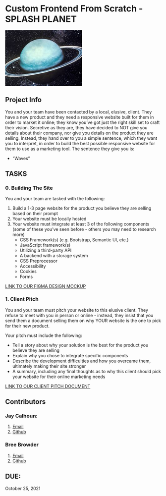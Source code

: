 #  Custom Frontend From Scratch - SPLASH PLANET

![alt text](https://github.com/breebrowder/splash_planet/blob/Bree/images/planet.jpg)

## Project Info

You and your team have been contacted by a local, elusive, client. They have a new product and they need a responsive website built for them in order to market it online; they know you’ve got just the right skill set to craft their vision. Secretive as they are, they have decided to NOT give you details about their company, nor give you details on the product they are selling. Instead, they hand over to you a simple sentence, which they want you to interpret, in order to build the best possible responsive website for them to use as a marketing tool. The sentence they give you is:

* “Waves”

## TASKS

### 0. Building The Site

You and your team are tasked with the following:

1. Build a 1-3 page website for the product you believe they are selling based on their prompt
2. Your website must be locally hosted
3. Your website must integrate at least 3 of the following components (some of these you’ve seen before - others you may need to research more)
   * CSS Framework(s) (e.g. Bootstrap, Semantic UI, etc.)
   * JavaScript framework(s)
   * Utilizing a third-party API
   * A backend with a storage system
   * CSS Preprocessor
   * Accessibility
   * Cookies
   * Forms

[LINK TO OUR FIGMA DESIGN MOCKUP](https://www.figma.com/file/5whzVdW1RZCuMoNCD0rTCg/Custom-Frontend-(Splash-Planet))

### 1. Client Pitch
You and your team must pitch your website to this elusive client. They refuse to meet with you in person or online - instead, they insist that you send them a document selling them on why YOUR website is the one to pick for their new product.

Your pitch must include the following:

* Tell a story about why your solution is the best for the product you believe they are selling
* Explain why you chose to integrate specific components
* Describe the development difficulties and how you overcame them, ultimately making their site stronger
* A summary, including any final thoughts as to why this client should pick your website for their online marketing needs

[LINK TO OUR CLIENT PITCH DOCUMENT](https://docs.google.com/document/d/1T2nf0j9dCapDRDzXGZQbS08JPLsgiXoQn8Frr3trvNU/edit?usp=sharing)

## Contributors
### Jay Calhoun:
1. [Email](2682@holbertonschool.com)
2. [Github](github.com/Valinor13)

### Bree Browder
1. [Email](2372@holbertonschool.com)
2. [Github](github.com/breebrowder)

## DUE:
October 25, 2021
